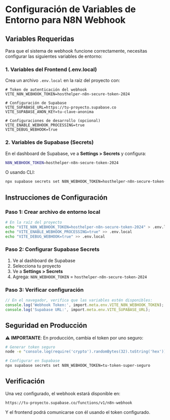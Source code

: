# Configuración de Variables de Entorno para N8N Webhook

## Variables Requeridas

Para que el sistema de webhook funcione correctamente, necesitas configurar las siguientes variables de entorno:

### 1. Variables del Frontend (.env.local)

Crea un archivo `.env.local` en la raíz del proyecto con:

```env
# Token de autenticación del webhook
VITE_N8N_WEBHOOK_TOKEN=hosthelper-n8n-secure-token-2024

# Configuración de Supabase
VITE_SUPABASE_URL=https://tu-proyecto.supabase.co
VITE_SUPABASE_ANON_KEY=tu-clave-anonima

# Configuraciones de desarrollo (opcional)
VITE_ENABLE_WEBHOOK_PROCESSING=true
VITE_DEBUG_WEBHOOK=true
```

### 2. Variables de Supabase (Secrets)

En el dashboard de Supabase, ve a **Settings > Secrets** y configura:

```bash
N8N_WEBHOOK_TOKEN=hosthelper-n8n-secure-token-2024
```

O usando CLI:
```bash
npx supabase secrets set N8N_WEBHOOK_TOKEN=hosthelper-n8n-secure-token-2024
```

## Instrucciones de Configuración

### Paso 1: Crear archivo de entorno local

```bash
# En la raíz del proyecto
echo "VITE_N8N_WEBHOOK_TOKEN=hosthelper-n8n-secure-token-2024" > .env.local
echo "VITE_ENABLE_WEBHOOK_PROCESSING=true" >> .env.local
echo "VITE_DEBUG_WEBHOOK=true" >> .env.local
```

### Paso 2: Configurar Supabase Secrets

1. Ve al dashboard de Supabase
2. Selecciona tu proyecto
3. Ve a **Settings > Secrets**
4. Agrega: `N8N_WEBHOOK_TOKEN` = `hosthelper-n8n-secure-token-2024`

### Paso 3: Verificar configuración

```typescript
// En el navegador, verifica que las variables estén disponibles:
console.log('Webhook Token:', import.meta.env.VITE_N8N_WEBHOOK_TOKEN);
console.log('Supabase URL:', import.meta.env.VITE_SUPABASE_URL);
```

## Seguridad en Producción

⚠️ **IMPORTANTE**: En producción, cambia el token por uno seguro:

```bash
# Generar token seguro
node -e "console.log(require('crypto').randomBytes(32).toString('hex'))"

# Configurar en Supabase
npx supabase secrets set N8N_WEBHOOK_TOKEN=tu-token-super-seguro
```

## Verificación

Una vez configurado, el webhook estará disponible en:
```
https://tu-proyecto.supabase.co/functions/v1/n8n-webhook
```

Y el frontend podrá comunicarse con él usando el token configurado.